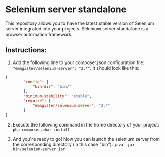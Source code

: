 Selenium server standalone
===============

This repository allows you to have the latest stable version of Selenium server integrated into your projects.
Selenium server standalone is a browser automation framework. 

Instructions:
-------------

1. Add the following line to your composer.json configuration file: ```"emagister/selenium-server": "2.*"```. It should look like this:
```json
{
        "config": {
            "bin-dir": "bin/"
        },
        "minimum-stability": "stable",
        "require": {
            "emagister/selenium-server": "2.*"
        }
}
```

2. Execute the following command in the home directory of your project: ```php composer.phar install```

3. And you're ready to go! Now you can launch the selenium server from the corresponding directory (in this case "bin"): ```java -jar bin/selenium-server.jar```


